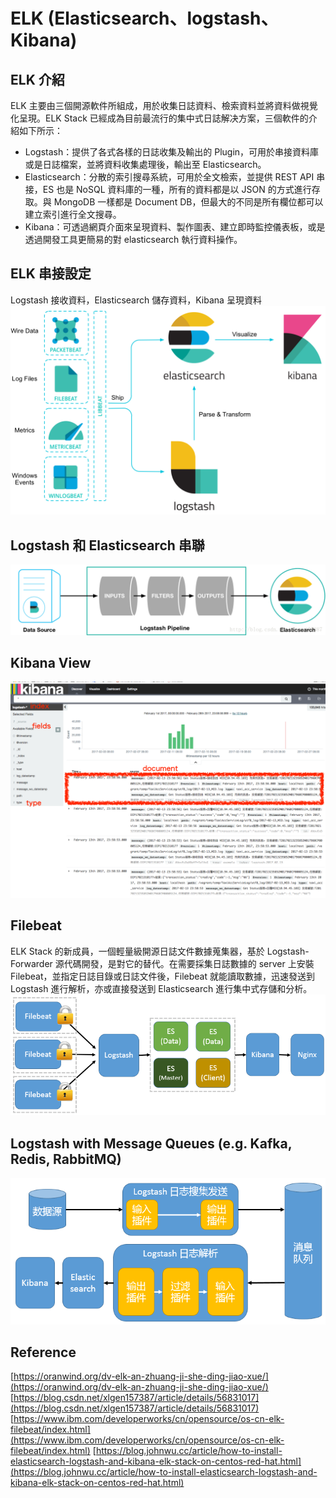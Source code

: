 # ELK (Elasticsearch、logstash、Kibana)

## ELK 介紹

ELK 主要由三個開源軟件所組成，用於收集日誌資料、檢索資料並將資料做視覺化呈現。ELK Stack 已經成為目前最流行的集中式日誌解决方案，三個軟件的介紹如下所示：

<ul>
<li>Logstash：提供了各式各樣的日誌收集及輸出的 Plugin，可用於串接資料庫或是日誌檔案，並將資料收集處理後，輸出至 Elasticsearch。</li>
<li>Elasticsearch：分散的索引搜尋系統，可用於全文檢索，並提供 REST API 串接，ES 也是 NoSQL 資料庫的一種，所有的資料都是以 JSON 的方式進行存取。與 MongoDB 一樣都是 Document DB，但最大的不同是所有欄位都可以建立索引進行全文搜尋。</li>
<li>Kibana：可透過網頁介面來呈現資料、製作圖表、建立即時監控儀表板，或是透過開發工具更簡易的對 elasticsearch 執行資料操作。</li>
</ul>

## ELK 串接設定

Logstash 接收資料，Elasticsearch 儲存資料，Kibana 呈現資料
![architecture](/images/architecture.png)

## Logstash 和 Elasticsearch 串聯
![pipeline](/images/pipeline.png)

## Kibana View
![kibana](/images/kibana.png)

## Filebeat
ELK Stack 的新成員，一個輕量級開源日誌文件數據蒐集器，基於 Logstash-Forwarder 源代碼開發，是對它的替代。在需要採集日誌數據的 server 上安裝 Filebeat，並指定日誌目錄或日誌文件後，Filebeat 就能讀取數據，迅速發送到 Logstash 進行解析，亦或直接發送到 Elasticsearch 進行集中式存儲和分析。
![filebeat](/images/filebeat.png)

## Logstash with Message Queues (e.g. Kafka, Redis, RabbitMQ)
![message_queue](/images/message_queue.png)


## Reference

[https://oranwind.org/dv-elk-an-zhuang-ji-she-ding-jiao-xue/](https://oranwind.org/dv-elk-an-zhuang-ji-she-ding-jiao-xue/)
[https://blog.csdn.net/xlgen157387/article/details/56831017](https://blog.csdn.net/xlgen157387/article/details/56831017)
[https://www.ibm.com/developerworks/cn/opensource/os-cn-elk-filebeat/index.html](https://www.ibm.com/developerworks/cn/opensource/os-cn-elk-filebeat/index.html)
[https://blog.johnwu.cc/article/how-to-install-elasticsearch-logstash-and-kibana-elk-stack-on-centos-red-hat.html](https://blog.johnwu.cc/article/how-to-install-elasticsearch-logstash-and-kibana-elk-stack-on-centos-red-hat.html)